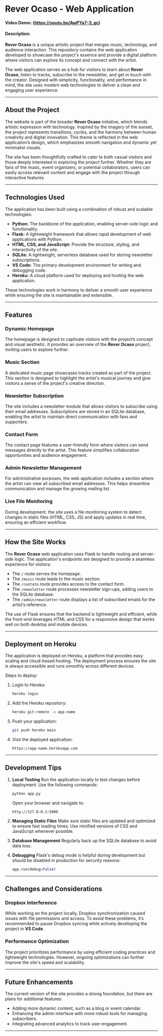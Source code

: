 # **Rever Ocaso - Web Application**
#### Video Demo:  (https://youtu.be/AwPYa7-3_gc)
#### Description:



**Rever Ocaso** is a unique artistic project that merges music, technology, and audience interaction. This repository contains the web application developed to showcase the project's essence and provide a digital platform where visitors can explore its concept and connect with the artist. 

The web application serves as a hub for visitors to learn about **Rever Ocaso**, listen to tracks, subscribe to the newsletter, and get in touch with the creator. Designed with simplicity, functionality, and performance in mind, the site uses modern web technologies to deliver a clean and engaging user experience.

---

## **About the Project**

The website is part of the broader **Rever Ocaso** initiative, which blends artistic expression with technology. Inspired by the imagery of the sunset, the project represents transitions, cycles, and the harmony between human creativity and digital innovation. This theme is reflected in the web application’s design, which emphasizes smooth navigation and dynamic yet minimalist visuals.

The site has been thoughtfully crafted to cater to both casual visitors and those deeply interested in exploring the project further. Whether they are fans of the music, event organizers, or potential collaborators, users can easily access relevant content and engage with the project through interactive features.

---

## **Technologies Used**

The application has been built using a combination of robust and scalable technologies:
- **Python:** The backbone of the application, enabling server-side logic and functionality.
- **Flask:** A lightweight framework that allows rapid development of web applications with Python.
- **HTML, CSS, and JavaScript:** Provide the structure, styling, and interactivity of the site.
- **SQLite:** A lightweight, serverless database used for storing newsletter subscriptions.
- **VS Code:** The primary development environment for writing and debugging code.
- **Heroku:** A cloud platform used for deploying and hosting the web application.

These technologies work in harmony to deliver a smooth user experience while ensuring the site is maintainable and extensible.

---

## **Features**

### **Dynamic Homepage**
The homepage is designed to captivate visitors with the project’s concept and visual aesthetic. It provides an overview of the **Rever Ocaso** project, inviting users to explore further.

### **Music Section**
A dedicated music page showcases tracks created as part of the project. This section is designed to highlight the artist's musical journey and give visitors a sense of the project's creative direction.

### **Newsletter Subscription**
The site includes a newsletter module that allows visitors to subscribe using their email addresses. Subscriptions are stored in an SQLite database, enabling the artist to maintain direct communication with fans and supporters.

### **Contact Form**
The contact page features a user-friendly form where visitors can send messages directly to the artist. This feature simplifies collaboration opportunities and audience engagement.

### **Admin Newsletter Management**
For administrative purposes, the web application includes a section where the artist can view all subscribed email addresses. This helps streamline communication and manage the growing mailing list.

### **Live File Monitoring**
During development, the site uses a file monitoring system to detect changes in static files (HTML, CSS, JS) and apply updates in real time, ensuring an efficient workflow.

---

## **How the Site Works**

The **Rever Ocaso** web application uses Flask to handle routing and server-side logic. The application's endpoints are designed to provide a seamless experience for visitors:
- The `/` route serves the homepage.
- The `/music` route leads to the music section.
- The `/contato` route provides access to the contact form.
- The `/newsletter` route processes newsletter sign-ups, adding users to the SQLite database.
- The `/admin/newsletter` route displays a list of subscribed emails for the artist’s reference.

The use of Flask ensures that the backend is lightweight and efficient, while the front-end leverages HTML and CSS for a responsive design that works well on both desktop and mobile devices.

---

## **Deployment on Heroku**

The application is deployed on Heroku, a platform that provides easy scaling and cloud-based hosting. The deployment process ensures the site is always accessible and runs smoothly across different devices.

Steps to deploy:
1. Login to Heroku:
   ```bash
   heroku login
   ```

2. Add the Heroku repository:
   ```bash
   heroku git:remote -a app-name
   ```

3. Push your application:
   ```bash
   git push heroku main
   ```

4. Visit the deployed application:
   ```
   https://app-name.herokuapp.com
   ```

---

## **Development Tips**

1. **Local Testing**
   Run the application locally to test changes before deployment. Use the following commands:
   ```bash
   python app.py
   ```
   Open your browser and navigate to:
   ```
   http://127.0.0.1:5000
   ```

2. **Managing Static Files**
   Make sure static files are updated and optimized to ensure fast loading times. Use minified versions of CSS and JavaScript whenever possible.

3. **Database Management**
   Regularly back up the SQLite database to avoid data loss.

4. **Debugging**
   Flask's debug mode is helpful during development but should be disabled in production for security reasons:
   ```python
   app.run(debug=False)
   ```

---

## **Challenges and Considerations**

### **Dropbox Interference**
While working on the project locally, Dropbox synchronization caused issues with file permissions and access. To avoid these problems, it’s recommended to pause Dropbox syncing while actively developing the project in **VS Code**.

### **Performance Optimization**
The project prioritizes performance by using efficient coding practices and lightweight technologies. However, ongoing optimizations can further improve the site's speed and scalability.

---

## **Future Enhancements**

The current version of the site provides a strong foundation, but there are plans for additional features:
- Adding more dynamic content, such as a blog or event calendar.
- Enhancing the admin interface with more robust tools for managing subscribers.
- Integrating advanced analytics to track user engagement.

---





